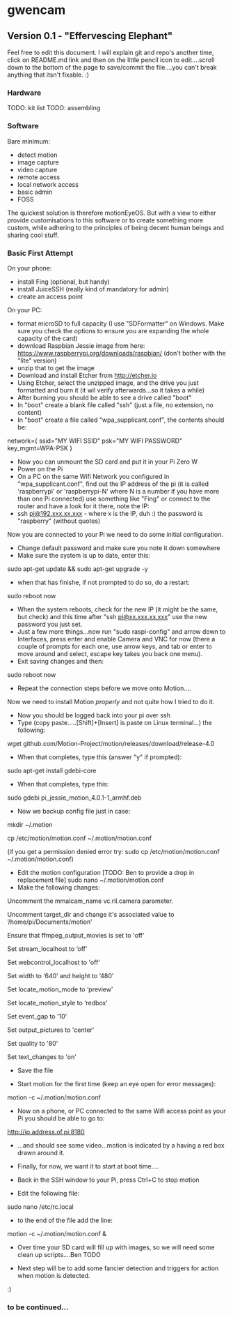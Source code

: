 # gwencam

## Version 0.1 - "Effervescing Elephant"
Feel free to edit this document. I will explain git and repo's another time, click on README.md link and then on the little pencil icon to edit....scroll down to the bottom of the page to save/commit the file....you can't break anything that itsn't fixable. :)

### Hardware
TODO: kit list
TODO: assembling

### Software
Bare minimum:
* detect motion
* image capture
* video capture
* remote access
* local network access
* basic admin
* FOSS

The quickest solution is therefore motionEyeOS. But with a view to either provide customisations to this software or to create something more custom, while adhering to the principles of being decent human beings and sharing cool stuff.

### Basic First Attempt
On your phone:
* install Fing (optional, but handy)
* install JuiceSSH (really kind of mandatory for admin)
* create an access point

On your PC:
* format microSD to full capacity (I use "SDFormatter" on Windows. Make sure you check the options to ensure you are expanding the whole capacity of the card)
* download Raspbian Jessie image from here: https://www.raspberrypi.org/downloads/raspbian/ (don't bother with the "lite" version)
* unzip that to get the image
* Download and install Etcher from http://etcher.io
* Using Etcher, select the unzipped image, and the drive you just formatted and burn it (it wil verify afterwards...so it takes a while)
* After burning you should be able to see a drive called "boot"
* In "boot" create a blank file called "ssh" (just a file, no extension, no content)
* In "boot" create a file called "wpa_supplicant.conf", the contents should be:

network={ 
   ssid="MY WIFI SSID" 
   psk="MY WIFI PASSWORD" 
   key_mgmt=WPA-PSK 
}

* Now you can unmount the SD card and put it in your Pi Zero W
* Power on the Pi
* On a PC on the same Wifi Network you configured in "wpa_supplicant.conf", find out the IP address of the pi (it is called 'raspberrypi' or 'raspberrypi-N' where N is a number if you have more than one Pi connected) use something like "Fing" or connect to the router and have a look for it there, note the IP:
* ssh pi@192.xxx.xx.xxx - where x is the IP, duh :) the password is "raspberry" (without quotes)

Now you are connected to your Pi we need to do some initial configuration.
* Change default password and make sure you note it down somewhere
* Make sure the system is up to date, enter this:

sudo apt-get update && sudo apt-get upgrade -y

* when that has finishe, if not prompted to do so, do a restart:

sudo reboot now
* When the system reboots, check for the new IP (it might be the same, but check) and this time after "ssh pi@xx.xxx.xx.xxx" use the new password you just set.
* Just a few more things...now run "sudo raspi-config" and arrow down to Interfaces, press enter and enable Camera and VNC for now (there a couple of prompts for each one, use arrow keys, and tab or enter to move around and select, escape key takes you back one menu).
* Exit saving changes and then:

sudo reboot now

* Repeat the connection steps before we move onto Motion....

Now we need to install Motion *properly* and not quite how I tried to do it.
* Now you should be logged back into your pi over ssh
* Type (copy paste.....[Shift]+[Insert] is paste on Linux terminal...) the following:

wget github.com/Motion-Project/motion/releases/download/release-4.0

* When that completes, type this (answer "y" if prompted):

sudo apt-get install gdebi-core

* When that completes, type this:

sudo gdebi pi_jessie_motion_4.0.1-1_armhf.deb

* Now we backup config file just in case:

mkdir ~/.motion

cp /etc/motion/motion.conf ~/.motion/motion.conf

(if you get a permission denied error try: sudo cp /etc/motion/motion.conf ~/.motion/motion.conf)

* Edit the motion configuration [TODO: Ben to provide a drop in replacement file]
sudo nano ~/.motion/motion.conf
* Make the following changes:

Uncomment the mmalcam_name vc.ril.camera parameter.

Uncomment target_dir and change it's associated value to ’/home/pi/Documents/motion’

Ensure that ffmpeg_output_movies is set to 'off'

Set stream_localhost to ‘off’

Set webcontrol_localhost to 'off’

Set width to ‘640’ and height to ‘480’

Set locate_motion_mode to ‘preview’

Set locate_motion_style to ‘redbox’

Set event_gap to '10'

Set output_pictures to 'center'

Set quality to '80'

Set text_changes to 'on'

* Save the file

* Start motion for the first time (keep an eye open for error messages):

motion -c ~/.motion/motion.conf

* Now on a phone, or PC connected to the same Wifi access point as your Pi you should be able to go to:

http://ip.address.of.pi:8180

* ...and should see some video...motion is indicated by a having a red box drawn around it.

* Finally, for now, we want it to start at boot time....
* Back in the SSH window to your Pi, press Ctrl+C to stop motion
* Edit the following file:

sudo nano /etc/rc.local

* to the end of the file add the line:

motion -c ~/.motion/motion.conf &

* Over time your SD card will fill up with images, so we will need some clean up scripts....Ben TODO

* Next step will be to add some fancier detection and triggers for action when motion is detected.

:)

### to be continued...
